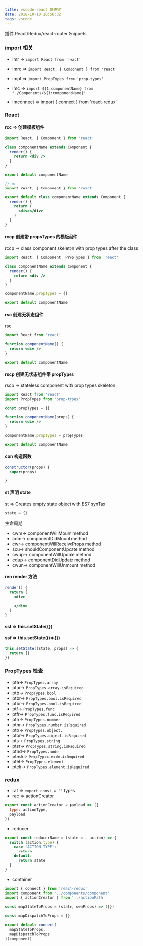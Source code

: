 ```yaml
---
title: vscode-react 快捷键
date: 2018-10-10 20:56:32
tags: vscode
---
```


插件 React/Redux/react-router Snippets

### import 相关

- imr => `import React from 'react'`
- imrc => `import React, { Component } from 'react'`
- impt => `import PropTypes from 'prop-types'`
- imc => `import ${1:componentName} from './Components/${1:componentName}'`

- imconnect => import { connect } from 'react-redux'

### React

#### rcc => 创建模板组件

```jsx
import React, { Component } from 'react'

class componentName extends Component {
  render() {
    return <div />
  }
}

export default componentName

// or
import React, { Component } from 'react'

export default class componentName extends Component {
  render() {
    return (
      <div></div>
    )
  }
}
```

#### rccp 创建带 propsTypes 的模板组件

rccp => class component skeleton with prop types after the class

```jsx
import React, { Component, PropTypes } from 'react'

class componentName extends Component {
  render() {
    return <div />
  }
}

componentName.propTypes = {}

export default componentName
```

#### rsc 创建无状态组件

rsc

```jsx
import React from 'react'

function componentName() {
  return <div />
}

export default componentName
```

#### rscp 创建无状态组件带 propTypes

rscp => stateless component with prop types skeleton

```jsx
import React from 'react'
import PropTypes from 'prop-types'

const propTypes = {}

function componentName(props) {
  return <div />
}

componentName.propTypes = propTypes

export default componentName
```

#### con 构造函数

```jsx
constructor(props) {
  super(props)

}
```

#### st 声明 state

st => Creates empty state object with ES7 synTax

```jsx
state = {}
```

生命周期

- cwm→ componentWillMount method
- cdm→ componentDidMount method
- cwr→ componentWillReceiveProps method
- scu→ shouldComponentUpdate method
- cwup→ componentWillUpdate method
- cdup→ componentDidUpdate method
- cwun→ componentWillUnmount method

#### ren render 方法

```jsx
render() {
  return (
    <div>

    </div>
  )
}
```

#### sst => this.setState({})

#### ssf => this.setState(()=>{})

```js
this.setState((state, props) => {
  return {}
})
```

### PropTypes 检查

- pta→ `PropTypes.array`
- ptar→ `PropTypes.array.isRequired`
- ptb→ `PropTypes.bool`
- ptbr→ `PropTypes.bool.isRequired`
- ptbr→ `PropTypes.bool.isRequired`
- ptf→ `PropTypes.func`
- ptfr→ `PropTypes.func.isRequired`
- ptn→ `PropTypes.number`
- ptnr→ `PropTypes.number.isRequired`
- pto→ `PropTypes.object.`
- ptor→ `PropTypes.object.isRequired`
- pts→ `PropTypes.string`
- ptsr→ `PropTypes.string.isRequired`
- ptnd→ `PropTypes.node`
- ptndr→ `PropTypes.node.isRequired`
- ptel→ `PropTypes.element`
- ptelr→ `PropTypes.element.isRequired`

### redux

- rat => `export const = ''` types
- rac => actionCreator

```jsx
export const actionCreator = payload => ({
  type: actionType,
  payload
})
```

- reducer

```jsx
export const reducerName = (state = , action) => {
  switch (action.type) {
    case 'ACTION_TYPE':
      return
    default:
      return state
  }
}
```

- container

```jsx
import { connect } from 'react-redux'
import component from '../components/component'
import { actionCreator } from '../actionPath'

const mapStateToProps = (state, ownProps) => ({})

const mapDispatchToProps = {}

export default connect(
  mapStateToProps,
  mapDispatchToProps
)(component)
```
